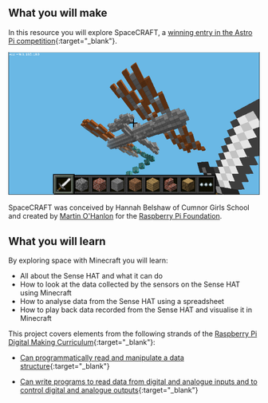 ## What you will make
In this resource you will explore SpaceCRAFT, a [winning entry in the Astro Pi competition](https://web.archive.org/web/20200708025243if_/https://astro-pi.org/principia/winners/#spacecraft){:target="_blank"}.

![iss in minecraft](images/spacecraft2.png)

SpaceCRAFT was conceived by Hannah Belshaw of Cumnor Girls School and created by [Martin O'Hanlon](http://www.stuffaboutcode.com) for the [Raspberry Pi Foundation](https://www.raspberrypi.org). 


## What you will learn
By exploring space with Minecraft you will learn:

- All about the Sense HAT and what it can do
- How to look at the data collected by the sensors on the Sense HAT using Minecraft
- How to analyse data from the Sense HAT using a spreadsheet
- How to play back data recorded from the Sense HAT and visualise it in Minecraft

This project covers elements from the following strands of the [Raspberry Pi Digital Making Curriculum](http://rpf.io/curriculum){:target="_blank"}:

+ [Can programmatically read and manipulate a data structure](https://www.raspberrypi.org/curriculum/programming/builder){:target="_blank"}

+ [Can write programs to read data from digital and analogue inputs and to control digital and analogue outputs](https://curriculum.raspberrypi.org/physical-computing/creator/){:target="_blank"}

